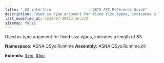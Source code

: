 ```yaml
---
title: "_83 interface                 | QSYS API Reference Guide"
description: "Used as type argument for fixed size types, indicates a length of 83  "
last_modified_at: 2024-07-29T23:16:57Z
sitemap: false
---
```


Used as type argument for fixed size types, indicates a length of 83 

**Namespace:** ASNA.QSys.Runtime
**Assembly:** ASNA.QSys.Runtime.dll

**Extends:** [ILen](/reference/runtime/qsys-runtime/i-len.html), [IDim](/reference/runtime/qsys-runtime/i-dim.html)
<br>
<br>
